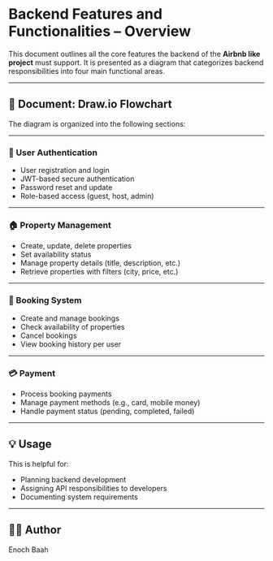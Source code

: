 # Backend Features and Functionalities – Overview

This document outlines all the core features the backend of the **Airbnb like project** must support. It is presented as a diagram that categorizes backend responsibilities into four main functional areas.

---

## 📄 Document: Draw.io Flowchart

The diagram is organized into the following sections:

---

### 🔐 User Authentication
- User registration and login
- JWT-based secure authentication
- Password reset and update
- Role-based access (guest, host, admin)

---

### 🏠 Property Management
- Create, update, delete properties
- Set availability status
- Manage property details (title, description, etc.)
- Retrieve properties with filters (city, price, etc.)

---

### 📅 Booking System
- Create and manage bookings
- Check availability of properties
- Cancel bookings
- View booking history per user

---

### 💳 Payment
- Process booking payments
- Manage payment methods (e.g., card, mobile money)
- Handle payment status (pending, completed, failed)

---


## 💡 Usage

This is helpful for:
- Planning backend development
- Assigning API responsibilities to developers
- Documenting system requirements

---

## 🙋‍♂️ Author
Enoch Baah